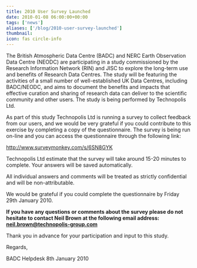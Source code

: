 ```yaml
---
title: 2010 User Survey Launched
date: 2010-01-08 06:00:00+00:00
tags: ['news']
aliases: ['/blog/2010-user-survey-launched']
thumbnail: 
icon: fas circle-info
---
```



 
The British Atmospheric Data Centre (BADC) and NERC Earth Observation Data Centre (NEODC) are participating in a study commissioned by the Research Information Network (RIN) and JISC to explore the long-term use and benefits of Research Data Centres. The study will be featuring the activities of a small number of well-established UK Data Centres, including BADC/NEODC, and aims to document the benefits and impacts that effective curation and sharing of research data can deliver to the scientific community and other users. The study is being performed by Technopolis Ltd.


As part of this study Technopolis Ltd is running a survey to collect feedback from our users, and we would be very grateful if you could contribute to this exercise by completing a copy of the questionnaire. The survey is being run on-line and you can access the questionnaire through the following link:



<http://www.surveymonkey.com/s/6SN8GYK>


Technopolis Ltd estimate that the survey will take around 15-20 minutes to complete. Your answers will be saved automatically. 


All individual answers and comments will be treated as strictly confidential and will be non-attributable.


We would be grateful if you could complete the questionnaire by Friday 29th January 2010.


**If you have any questions or comments about the survey please do not hesitate to contact Neil Brown at the following email address:
neil.brown@technopolis-group.com**


Thank you in advance for your participation and input to this study.


Regards,



 
BADC Helpdesk
8th January 2010



